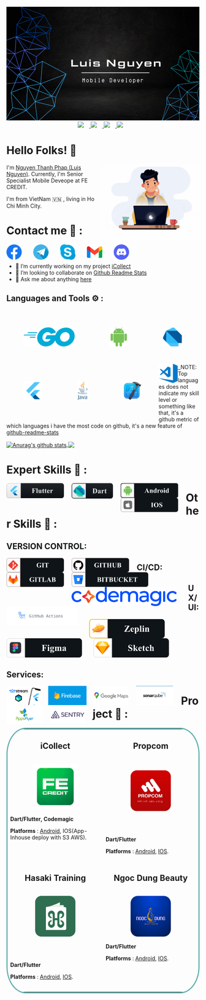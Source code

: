 <p align="center">
  <a href="https://github.com/nguyenthanhphap1413" target="_blank">
    <img src="assets/img_header.png" />
  </a>
  <a href="https://www.linkedin.com/in/nguy%E1%BB%85n-th%C3%A0nh-ph%C3%A1p-bb9586209/" target="_blank">
    <img src="https://img.shields.io/github/followers/nguyenthanhphap1413?color=lightgrey&style=social" style="margin-right: 14px"/>
  </a>
  <a href="https://github.com/nguyenthanhphap1413/my-todo-app" target="_blank">
    <img src="https://img.shields.io/github/languages/count/nguyenthanhphap1413/my-todo-app?color=light&label=TODO-APP&logo=Flutter&logoColor=white"  style="margin-right: 14px"/>
  </a>
   <a href="https://github.com/nguyenthanhphap1413/my-todo-app" target="_blank">
    <img src="https://img.shields.io/github/last-commit/nguyenthanhphap1413/my-todo-app?label=Last%20Commit"  style="margin-right: 14px"/>
  </a><a target="_blank">
    <img src="https://img.shields.io/gitlab/coverage/nguyenthanhphap1413/my-todo-app/main"  style="margin-right: 14px"/>
</p>

# Hello Folks! 👋

 <img src="assets/gif_banner.gif" align="right" width= "260"  style="border-radius: 5%"/>

I'm [Nguyen Thanh Phap (Luis Nguyen)](https://github.com/nguyenthanhphap1413). Currently, I'm Senior Specialist Mobile Deveope at FE CREDIT.

I'm from VietNam 🇻🇳 , living in Ho Chi Minh City.

# Contact me 📒 :

<div>
<a href="https://www.facebook.com/uchihathanhphap.uchiha/">
  <img align="left" alt="Uchiha Thành Pháp | Facebook" width="40px" src="assets/ic_facebook.png" style="padding-right: 30px"/>
</a>

<a href="https://telegram.me/Phapnt">
  <img align="left" alt="Nguyễn Thành Pháp| Telegram" width="40px" src="assets/ic_telegram.png" style="padding-right: 30px"/>
</a>

<a href="skype:nguyenthanhphap1413?chat">
  <img align="left" alt="Nguyễn Thành Pháp| Skype(live:nguyenthanhphap1413)" width="40px" src="assets/ic_skype.png" style="padding-right: 30px"/>
</a>

<a href="mailto:nguyenthanhphap1413@gmail.com">
  <img align="left" alt="Nguyễn Thành Pháp| Gmail" width="40px" src="assets/ic_gmail.png" style="padding-right: 30px"/>
</a>

<a href="">
  <img align="left" alt="Nguyễn Thành Pháp| Discord" width="40px" src="assets/ic_discord.png"/>
</a>
</div>

<br></br>

- 🔭 I’m currently working on my project [iCollect](https://play.google.com/store/apps/details?id=com.fe.icollect&hl=vi&gl=US)
- 👯 I’m looking to collaborate on [Github Readme Stats](https://github.com/nguyenthanhphap1413/nguyenthanhphap1413)
- 💬 Ask me about anything [here](https://github.com/nguyenthanhphap1413/nguyenthanhphap1413/issues)

## Languages and Tools ⚙️ :

<div>
<img src="assets/ic_go.png" align="left" style="width:auto; height:50px; margin: 20px; padding:25px;">
<img src="assets/ic_android.png" align="left" style="width:auto; height:50px; margin: 20px; padding:25px;">
<img src="assets/ic_dart.png" align="left" style="width:auto; height:50px; margin: 20px; padding:25px;">
<img src="assets/ic_flutter.png" align="left" style="width:auto; height:50px; margin: 20px; padding:25px;">
<img src="assets/ic_java.png" align="left" style="width:auto; height:50px; margin: 20px; padding:25px;">
<img src="assets/ic_xcode.png" align="left" style="width:auto; height:50px; margin: 20px; padding:25px;">
<img src="assets/ic_vscode.png" align="left" style="width:auto; height:50px;">
</div>

<br></br>

<span align="left">_NOTE: Top languages does not indicate my skill level or something like that, it's a github metric of which languages i have the most code on github, it's a new feature of [github-readme-stats](https://github.com/nguyenthanhphap1413/nguyenthanhphap1413/issues)</span>

<a href="https://github.com/nguyenthanhphap1413/nguyenthanhphap1413">
  <img align="center" src="https://github-readme-stats.anuraghazra1.vercel.app/api?username=nguyenthanhphap1413&include_all_commits=true&show_icons=true&theme=radical" alt="Anurag's github stats" />
</a>

<a href="https://github.com/ToanMobile/ToanMobile">
  <!-- Change the `github-readme-stats.anuraghazra1.vercel.app` to `github-readme-stats.vercel.app`  -->
  <img align="center" src="https://github-readme-stats.anuraghazra1.vercel.app/api/top-langs/?username=nguyenthanhphap1413&layout=compact&theme=radical" />
</a>

# Expert Skills 🎯 :

<div>
<img src="assets/f_flutter.png" align="left" width="150"  style="padding-right: 20px" />
<img src="assets/f_dart.png" align="left" width="108" style="padding-right: 20px" />
<img src="assets/f_android.png"align="left"  width="150" style="padding-right: 20px" />
<img src="assets/f_ios.png" align="left" width="150" style="padding-right: 20px" />
</div>

# Other Skills 🎯 :

## VERSION CONTROL:

<div>
<a href="https://git-scm.com/">
<img src="assets/f_git.png" align="left" width="150"   style="padding-right: 20px" />
</a>
<a href="https://github.com/">
<img src="assets/f_github.png"  align="left"width="150"   style="padding-right: 20px" />
</a>
<a href="https://gitlab.com/">
<img src="assets/f_gitlab.png" align="left" width="150"   style="padding-right: 20px" />
</a>
<a href="https://bitbucket.org/">
<img src="assets/f_bitbucket.png" align="left"  width="200"   style="padding-right: 20px" />
</a>

</div>


## CI/CD:

<a href="https://codemagic.io/start/">
  <img  alt="CI/CD | Codemagic" align="left" style="width:auto;height:50px;padding-right:30px"  src="assets/banner_codemagic.png" style="margin-right: 30px"/>
</a>
<a href="https://bitbucket.org/">
  <img  alt="Github-workflow" align="left" style="width:auto;height:50px;padding-right: 30px" src="assets/banner_github.png" style=""/>
</a>

## UX/UI:

<div>
<img  alt="Zeplin" align="left" style="width:auto;height:50px;padding-right: 30px;"  src="assets/f_zeplin.png" style="padding-right: 30px"/>
<img  alt="Figma" align="left" style="width:auto;height:50px;padding-right: 30px;"  src="assets/f_figma.png" style="padding-right: 30px"/>
<img  alt="Sketch" style="width:auto;height:50px;padding-right: 30px;"  src="assets/f_sketch.png" style="padding-right: 30px"/>
<div>


## Services:

<a href="https://getstream.io/chat/">
<img  alt="Stream" align="left" style="width:auto;height:50px;padding-right: 20px;" src="assets/logo_streamchat.png">
</a>
<a href="https://firebase.google.com/">
<img  alt="Firebase" align="left"  style="width:auto;height:50px;padding-right: 20px;" src="assets/logo_firebase.png">
</a>
<a href="https://developers.google.com/">
<img  alt="Googlemap" align="left"  style="width:auto;height:50px;padding-right: 20px;" src="assets/logo_googlemap.png">
</a>
<a href="https://www.sonarqube.org/">
<img  alt="SonarCube" align="left"  style="width:auto;height:50px;padding-right: 20px;" src="assets/logo_sonarqube.png">
</a><a href="https://www.appsflyer.com/">
<img  alt="Appsflyer" align="left" style="width:auto;height:50px;padding-right: 20px;" src="assets/logo_appsflyer.png">
</a>

</a><a href="https://sentry.io/">
<img  alt="Sentry" align="left" style="width:auto;height:50px;padding-right: 20px;" src="assets/logo_sentry.png">
</a>


# Project 📂 :

<table bordercolor="#66b2b2" style="border-radius: 10%">
  <tr align="center">
    <td width="50%" valign="top">
      <h2 align="center">iCollect</h2>
        <br />
        <a target="_blank">
            <img src="assets/ic_icollect.png" width="50%" alt="iCollect" />
        </a>
        <br />
        <p align="center">
  </a >
      </p>
        <p align="left"><strong>Dart/Flutter, Codemagic</strong></p>
        <p align="left"> <strong>Platforms </strong>: <a href="https://play.google.com/store/apps/details?id=com.fe.icollect&hl=vi&gl=US">Android</a>, IOS(App-Inhouse deploy with S3 AWS).</p>
    </td>
    <td width="50%" valign="top">
      <h2 align="center">Propcom</h2>
        <br />
        <br />
            <div><img  width="45%" alt="iCollect" src="assets/ic_propcom.jpeg" style="border-radius: 16px" /></div>
        <br />
        <p align="center">
   <br>
 <p align="left"><strong>Dart/Flutter</strong></p>
        <p align="left"> <strong>Platforms </strong>: <a href="https://play.google.com/store/apps/details?id=vn.propcom.app&hl=vi&gl=US">Android</a>, <a href="https://apps.apple.com/vn/app/propcom-k%E1%BA%BFt-n%E1%BB%91i-b%E1%BB%81n-v%E1%BB%AFng/id1551955496?l=vi&platform=iphone"> IOS</a>.</p>
  </a>
     
  </tr>

  <tr>
    <td width="50%" valign="top" align="center">
      <h2>Hasaki Training</h2>
      <br />
         <div> <img src="assets/ic_hasaki.jpeg" width="45%" alt="Hasaki Training" style="border-radius: 16px"/></div>
      <br />
        <p align="center">
          <br>
      </p>
       <p align="left"><strong>Dart/Flutter</strong></p>
        <p align="left"> <strong>Platforms </strong>: <a href="https://play.google.com/store/apps/details?id=training.hasaki.vn&hl=ky&gl=US">Android</a>, <a href="https://apps.apple.com/vn/app/hsk-training/id1512712933"> IOS</a>.</p>
    </td>
    <td width="50%" valign="top" align="center" >
      <h2>Ngoc Dung Beauty</h2>
        <br />
          <img src="assets/logo_ngocdung.png" width="45%" alt="Ngọc Dung App"/>
            <br>
        <div>
        <p align="left"><strong>Dart/Flutter</strong></p>
        <p align="left"> <strong>Platforms </strong>: <a href="https://play.google.com/store/apps/details?id=com.ngocdungaesthetic.marketingapp&hl=vi&gl=US">Android</a>, <a href="https://apps.apple.com/vn/app/ngoc-dung-beauty/id1437360091?platform=iphone"> IOS</a>.</p>
        </div>
        <br />
        <p align="center">
          <br>
      </p>
    </td>
  </tr>
</table>
